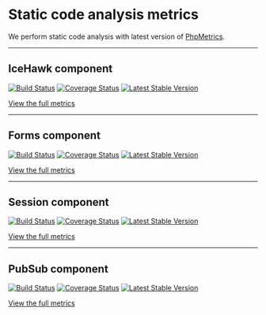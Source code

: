 # Static code analysis metrics

We perform static code analysis with latest version of [PhpMetrics](http://www.phpmetrics.org).

<hr class="blockspace">

## <i class="fa fa-github"></i> IceHawk component

[![Build Status](https://travis-ci.org/icehawk/icehawk.svg?branch=master)](https://travis-ci.org/icehawk/icehawk)
[![Coverage Status](https://coveralls.io/repos/github/icehawk/icehawk/badge.svg?branch=master)](https://coveralls.io/github/icehawk/icehawk?branch=master)
[![Latest Stable Version](https://poser.pugx.org/icehawk/icehawk/v/stable)](https://packagist.org/packages/icehawk/icehawk)
 
<a href="/metrics/icehawk/index.html" class="btn btn-primary" target="_blank">View the full metrics</a>
 
<hr class="blockspace">

## <i class="fa fa-github"></i> Forms component

[![Build Status](https://travis-ci.org/icehawk/forms.svg?branch=master)](https://travis-ci.org/icehawk/forms)
[![Coverage Status](https://coveralls.io/repos/github/icehawk/forms/badge.svg?branch=master)](https://coveralls.io/github/icehawk/forms?branch=master)
[![Latest Stable Version](https://poser.pugx.org/icehawk/forms/v/stable)](https://packagist.org/packages/icehawk/forms) 

<a href="/metrics/forms/index.html" class="btn btn-primary" target="_blank">View the full metrics</a>

<hr class="blockspace">

## <i class="fa fa-github"></i> Session component

[![Build Status](https://travis-ci.org/icehawk/session.svg?branch=master)](https://travis-ci.org/icehawk/session)
[![Coverage Status](https://coveralls.io/repos/github/icehawk/session/badge.svg?branch=master)](https://coveralls.io/github/icehawk/session?branch=master)
[![Latest Stable Version](https://poser.pugx.org/icehawk/session/v/stable)](https://packagist.org/packages/icehawk/session) 

<a href="/metrics/session/index.html" class="btn btn-primary" target="_blank">View the full metrics</a>

<hr class="blockspace">

## <i class="fa fa-github"></i> PubSub component

[![Build Status](https://travis-ci.org/icehawk/pubsub.svg?branch=master)](https://travis-ci.org/icehawk/pubsub)
[![Coverage Status](https://coveralls.io/repos/github/icehawk/pubsub/badge.svg?branch=master)](https://coveralls.io/github/icehawk/pubsub?branch=master)
[![Latest Stable Version](https://poser.pugx.org/icehawk/pubsub/v/stable)](https://packagist.org/packages/icehawk/pubsub)

<a href="/metrics/pubsub/index.html" class="btn btn-primary" target="_blank">View the full metrics</a>
